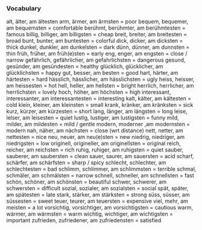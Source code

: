 ### Vocabulary

alt, älter, am ältesten 
arm, ärmer, am ärmsten = poor 
bequem, bequemer, am bequemsten = comfortable
berühmt, berühmter, am berühmtesten = famous
billig, billiger, am billigsten = cheap
breit, breiter, am breitesten = broad
bunt, bunter, am buntesten = colorful
dick, dicker, am dicksten = thick
dunkel, dunkler, am dunkelsten = dark
dünn, dünner, am dunnsten = thin
früh, früher, am früh(e)sten = early
eng,  enger, am engsten = close / narrow
gefährlich, gefährlicher, am gefahrlichsten = dangerous
gesund, gesünder, am gesündesten = healthy
glücklich, glücklicher, am glücklichsten = happy
gut, besser, am besten = good
hart, härter, am härtesten = hard
hässlich, hässlicher, am hässlichsten = ugly
heiss, heisser, am heissesten = hot
hell, heller, am hellsten = bright
herrlich, herrlicher, am herrlichsten = lovely
hoch, höher, am höchsten = high
interessant, interessanter, am interessantesten = interesting
kalt, kälter, am kältesten = cold
klein, kleiner, am kleinsten = small
krank, kränker, am kränksten = sick
kurz, kürzer, am kürzesten = short
lang, länger, am längsten = long
leise, lelser, am leisesten = quiet
lustig, lustiger, am lustigsten = funny
mild, milder, am mildesten = mild / gentle
modern, moderner ,am modernsten = modern
nah, näher, am nächsten = close (wrt distance)
nett, netter, am nettesten = nice
neu, neuer, am neu(e)sten = new
niedrig, niedriger, am niedrigsten = low
originell, origineller, am originellsten = original
reich, reicher, am reichsten = rich
ruhig, ruhiger, am ruhigsten = quiet
sauber, sauberer, am saubersten = clean
sauer, saurer, am sauersten = acid
scharf, schärfer, am schärfsten = sharp / spicy
schlecht, schlechter, am schlechtesten = bad
schlimm, schlimmer, am schlimmsten = terrible
schmal, schmäler, am schmälsten = narrow
schnell, schneller, am schnellsten = fast
schön, schöner, am schönsten = beautiful
schwer, schwerer, am schwersten = difficult
sozial, sozialer, am sozialsten = social
spät, später, am spätesten = late
stark, stärker, am stärksten = strong
süss, süsser, am süssesten = sweet
teuer, teurer, am teuersten = expensive
viel, mehr, am meisten = a lot
vorsichtig, vorsichtiger, am vorsichtigsten = cautious
warm, wärmer, am wärmsten = warm 
wichtig, wichtiger, am wichtigsten = important
zufrieden, zufriedener, am zufriedensten = satisfied
